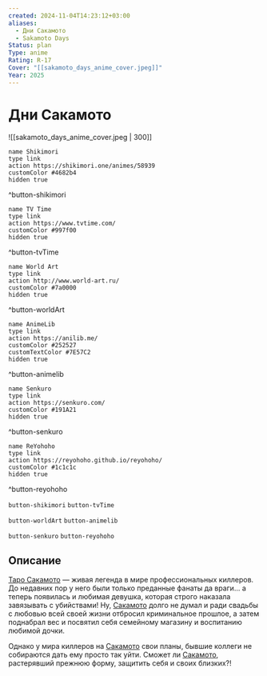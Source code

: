 ```yaml
---
created: 2024-11-04T14:23:12+03:00
aliases:
  - Дни Сакамото
  - Sakamoto Days
Status: plan
Type: anime
Rating: R-17
Cover: "[[sakamoto_days_anime_cover.jpeg]]"
Year: 2025
---
```


# Дни Сакамото

![[sakamoto_days_anime_cover.jpeg | 300]]

```button
name Shikimori
type link
action https://shikimori.one/animes/58939
customColor #4682b4
hidden true
```
^button-shikimori

```button
name TV Time
type link
action https://www.tvtime.com/
customColor #997f00
hidden true
```
^button-tvTime

```button
name World Art
type link
action http://www.world-art.ru/
customColor #7a0000
hidden true
```
^button-worldArt

```button
name AnimeLib
type link
action https://anilib.me/
customColor #252527
customTextColor #7E57C2
hidden true
```
^button-animelib

```button
name Senkuro
type link
action https://senkuro.com/
customColor #191A21
hidden true
```
^button-senkuro

```button
name ReYohoho
type link
action https://reyohoho.github.io/reyohoho/
customColor #1c1c1c
hidden true
```
^button-reyohoho

`button-shikimori` `button-tvTime`

`button-worldArt` `button-animelib`

`button-senkuro` `button-reyohoho`

## Описание

[Таро Сакамото](https://shikimori.one/characters/188431-tarou-sakamoto) — живая легенда в мире профессиональных киллеров. До недавних пор у него были только преданные фанаты да враги... а теперь появилась и любимая девушка, которая строго наказала завязывать с убийствами! Ну, [Сакамото](https://shikimori.one/characters/188431-tarou-sakamoto) долго не думал и ради свадьбы с любовью всей своей жизни отбросил криминальное прошлое, а затем поднабрал вес и посвятил себя семейному магазину и воспитанию любимой дочки.

Однако у мира киллеров на [Сакамото](https://shikimori.one/characters/188431-tarou-sakamoto) свои планы, бывшие коллеги не собираются дать ему просто так уйти. Сможет ли [Сакамото](https://shikimori.one/characters/188431-tarou-sakamoto), растерявший прежнюю форму, защитить себя и своих близких?!

